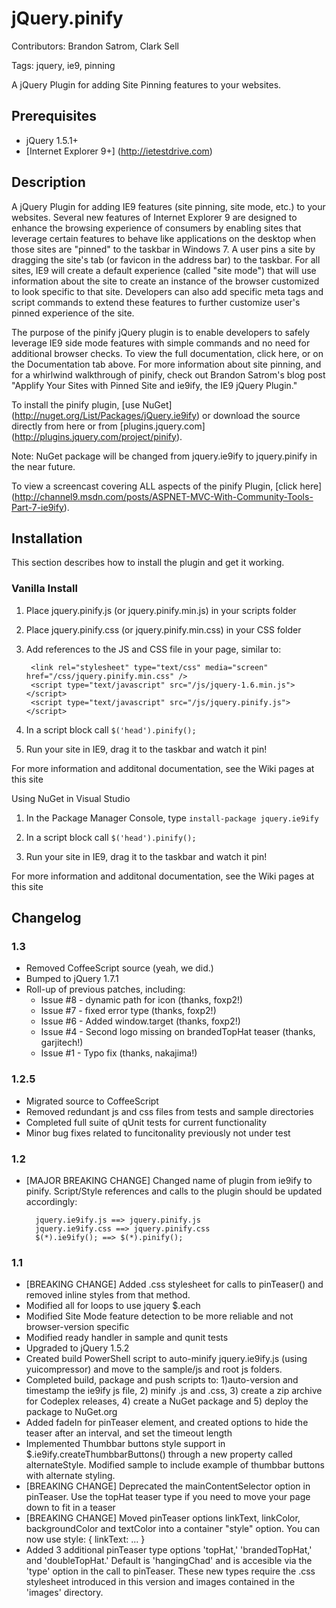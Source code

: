 # jQuery.pinify
Contributors: Brandon Satrom, Clark Sell

Tags: jquery, ie9, pinning

A jQuery Plugin for adding Site Pinning features to your websites.

## Prerequisites
* jQuery 1.5.1+
* [Internet Explorer 9+] (http://ietestdrive.com)

## Description

A jQuery Plugin for adding IE9 features (site pinning, site mode, etc.) to your websites. Several new features of Internet Explorer 9 are designed to enhance the browsing experience of consumers by enabling sites that leverage certain features to behave like applications on the desktop when those sites are "pinned" to the taskbar in Windows 7. A user pins a site by dragging the site's tab (or favicon in the address bar) to the taskbar. For all sites, IE9 will create a default experience (called "site mode") that will use information about the site to create an instance of the browser customized to look specific to that site. Developers can also add specific meta tags and script commands to extend these features to further customize user's pinned experience of the site.

The purpose of the pinify jQuery plugin is to enable developers to safely leverage IE9 side mode features with simple commands and no need for additional browser checks. To view the full documentation, click here, or on the Documentation tab above. For more information about site pinning, and for a whirlwind walkthrough of pinify, check out Brandon Satrom's blog post "Applify Your Sites with Pinned Site and ie9ify, the IE9 jQuery Plugin."

To install the pinify plugin, [use NuGet] (http://nuget.org/List/Packages/jQuery.ie9ify) or download the source directly from here or from [plugins.jquery.com] (http://plugins.jquery.com/project/pinify). 

Note: NuGet package will be changed from jquery.ie9ify to jquery.pinify in the near future.

To view a screencast covering ALL aspects of the pinify Plugin, [click here] (http://channel9.msdn.com/posts/ASPNET-MVC-With-Community-Tools-Part-7-ie9ify).

## Installation

This section describes how to install the plugin and get it working.

### Vanilla Install

1. Place jquery.pinify.js (or jquery.pinify.min.js) in your scripts folder
2. Place jquery.pinify.css (or jquery.pinify.min.css) in your CSS folder
3. Add references to the JS and CSS file in your page, similar to:

		<link rel="stylesheet" type="text/css" media="screen" href="/css/jquery.pinify.min.css" />
		<script type="text/javascript" src="/js/jquery-1.6.min.js"></script>
		<script type="text/javascript" src="/js/jquery.pinify.js"></script>		

4. In a script block call ````$('head').pinify();````
5. Run your site in IE9, drag it to the taskbar and watch it pin!

For more information and additonal documentation, see the Wiki pages at this site

Using NuGet in Visual Studio

1. In the Package Manager Console, type ````install-package jquery.ie9ify````

2. In a script block call ````$('head').pinify();````

3. Run your site in IE9, drag it to the taskbar and watch it pin!

For more information and additonal documentation, see the Wiki pages at this site

## Changelog

### 1.3
* Removed CoffeeScript source (yeah, we did.)
* Bumped to jQuery 1.7.1
* Roll-up of previous patches, including:
	- Issue #8 - dynamic path for icon (thanks, foxp2!)
	- Issue #7 - fixed error type (thanks, foxp2!)
	- Issue #6 - Added window.target (thanks, foxp2!)
	- Issue #4 - Second logo missing on brandedTopHat teaser (thanks, garjitech!)
	- Issue #1 - Typo fix (thanks, nakajima!)

### 1.2.5
* Migrated source to CoffeeScript
* Removed redundant js and css files from tests and sample directories
* Completed full suite of qUnit tests for current functionality
* Minor bug fixes related to funcitonality previously not under test

### 1.2
* [MAJOR BREAKING CHANGE] Changed name of plugin from ie9ify to pinify. Script/Style references and calls to the plugin should be updated accordingly:

		jquery.ie9ify.js ==> jquery.pinify.js
		jquery.ie9ify.css ==> jquery.pinify.css
		$(*).ie9ify(); ==> $(*).pinify();
		
### 1.1
* [BREAKING CHANGE] Added .css stylesheet for calls to pinTeaser() and removed inline styles from that method.
* Modified all for loops to use jquery $.each 
* Modified Site Mode feature detection to be more reliable and not browser-version specific
* Modified ready handler in sample and qunit tests
* Upgraded to jQuery 1.5.2
* Created build PowerShell script to auto-minify jquery.ie9ify.js (using yuicompressor) and move to the sample/js and root js folders.
* Completed build, package and push scripts to: 1)auto-version and timestamp the ie9ify js file, 2) minify .js and .css, 3) create a zip archive for Codeplex releases, 4) create a NuGet package and 5) deploy the package to NuGet.org
* Added fadeIn for pinTeaser element, and created options to hide the teaser after an interval, and set the timeout length
* Implemented Thumbbar buttons style support in $.ie9ify.createThumbbarButtons() through a new property called alternateStyle. Modified sample to include example of thumbbar buttons with alternate styling.
* [BREAKING CHANGE] Deprecated the mainContentSelector option in pinTeaser. Use the topHat teaser type if you need to move your page down to fit in a teaser
* [BREAKING CHANGE] Moved pinTeaser options linkText, linkColor, backgroundColor and textColor into a container "style" option. You can now use style: { linkText: ... }
* Added 3 additional pinTeaser type options 'topHat,' 'brandedTopHat,' and 'doubleTopHat.' Default is 'hangingChad' and is accesible via the 'type' option in the call to pinTeaser. These new types require the .css stylesheet introduced in this version and images contained in the 'images' directory.
